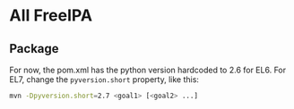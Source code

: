 # AII FreeIPA

## Package

For now, the pom.xml has the python version hardcoded to 2.6 for EL6.
For EL7, change the `pyversion.short` property, like this:

```bash
mvn -Dpyversion.short=2.7 <goal1> [<goal2> ...]
```


